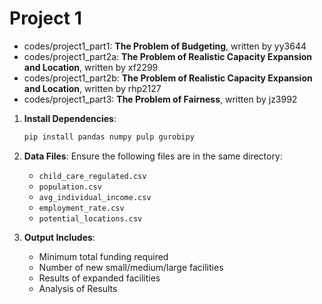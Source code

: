 # Project 1

- codes/project1_part1: **The Problem of Budgeting**, written by yy3644
- codes/project1_part2a: **The Problem of Realistic Capacity Expansion and Location**, written by xf2299
- codes/project1_part2b: **The Problem of Realistic Capacity Expansion and Location**, written by rhp2127
- codes/project1_part3: **The Problem of Fairness**, written by jz3992

1. **Install Dependencies**:

   ```bash
   pip install pandas numpy pulp gurobipy 
   ```

2. **Data Files**: Ensure the following files are in the same directory:

   - `child_care_regulated.csv`
   - `population.csv`
   - `avg_individual_income.csv`
   - `employment_rate.csv`
   - `potential_locations.csv`

3. **Output Includes**:

   - Minimum total funding required
   - Number of new small/medium/large facilities
   - Results of expanded facilities
   - Analysis of Results
